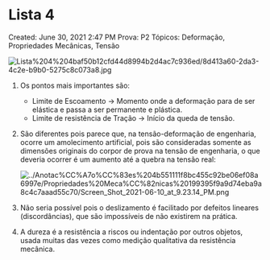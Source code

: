 # Lista 4

Created: June 30, 2021 2:47 PM
Prova: P2
Tópicos: Deformação, Propriedades Mecânicas, Tensão

![Lista%204%204baf50b12cfd44d8994b2d4ac7c936ed/8d413a60-2da3-4c2e-b9b0-5275c8c073a8.jpg](Lista%204%204baf50b12cfd44d8994b2d4ac7c936ed/8d413a60-2da3-4c2e-b9b0-5275c8c073a8.jpg)

1. Os pontos mais importantes são:
    - Limite de Escoamento → Momento onde a deformação para de ser elástica e passa a ser permanente e plástica.
    - Limite de resistência de Tração → Início da queda de tensão.
2. São diferentes pois parece que, na tensão-deformação de engenharia, ocorre um amolecimento artificial, pois são consideradas somente as dimensões originais do corpor de prova na tensão de engenharia, o que deveria ocorrer é um aumento até a quebra na tensão real: 
    
    ![../Anotac%CC%A7o%CC%83es%204b551111f8bc455c92be06ef08a6997e/Propriedades%20Meca%CC%82nicas%20199395f9a9d74eba9a8c4c7aaad55c70/Screen_Shot_2021-06-10_at_9.23.14_PM.png](../Anotac%CC%A7o%CC%83es%204b551111f8bc455c92be06ef08a6997e/Propriedades%20Meca%CC%82nicas%20199395f9a9d74eba9a8c4c7aaad55c70/Screen_Shot_2021-06-10_at_9.23.14_PM.png)
    
3. Não seria possível pois o deslizamento  é facilitado por defeitos lineares (discordâncias), que são impossíveis de não existirem na prática.
4. A dureza é a resistência a riscos ou indentação por outros objetos, usada muitas das vezes como medição qualitativa da resistência mecânica.